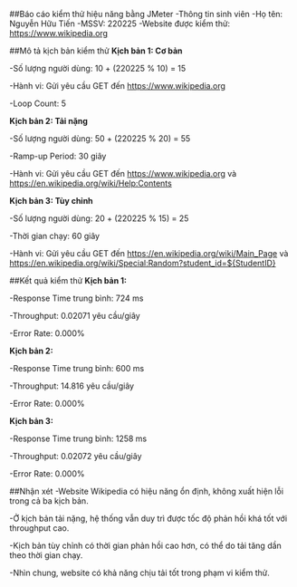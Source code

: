 ##Báo cáo kiểm thử hiệu năng bằng JMeter
-Thông tin sinh viên
-Họ tên: Nguyễn Hữu Tiến
-MSSV: 220225
-Website được kiểm thử: https://www.wikipedia.org

##Mô tả kịch bản kiểm thử
**Kịch bản 1: Cơ bản**

-Số lượng người dùng: 10 + (220225 % 10) = 15

-Hành vi: Gửi yêu cầu GET đến https://www.wikipedia.org

-Loop Count: 5

**Kịch bản 2: Tải nặng**

-Số lượng người dùng: 50 + (220225 % 20) = 55

-Ramp-up Period: 30 giây

-Hành vi: Gửi yêu cầu GET đến https://www.wikipedia.org và https://en.wikipedia.org/wiki/Help:Contents

**Kịch bản 3: Tùy chỉnh**

-Số lượng người dùng: 20 + (220225 % 15) = 25

-Thời gian chạy: 60 giây

-Hành vi: Gửi yêu cầu GET đến https://en.wikipedia.org/wiki/Main_Page và https://en.wikipedia.org/wiki/Special:Random?student_id=${StudentID}

##Kết quả kiểm thử
**Kịch bản 1:**

-Response Time trung bình: 724 ms

-Throughput: 0.02071 yêu cầu/giây

-Error Rate: 0.000%

**Kịch bản 2:**

-Response Time trung bình: 600 ms

-Throughput: 14.816 yêu cầu/giây

-Error Rate: 0.000%

**Kịch bản 3:**

-Response Time trung bình: 1258 ms

-Throughput: 0.02072 yêu cầu/giây

-Error Rate: 0.000%

##Nhận xét
-Website Wikipedia có hiệu năng ổn định, không xuất hiện lỗi trong cả ba kịch bản.

-Ở kịch bản tải nặng, hệ thống vẫn duy trì được tốc độ phản hồi khá tốt với throughput cao.

-Kịch bản tùy chỉnh có thời gian phản hồi cao hơn, có thể do tải tăng dần theo thời gian chạy.

-Nhìn chung, website có khả năng chịu tải tốt trong phạm vi kiểm thử.

